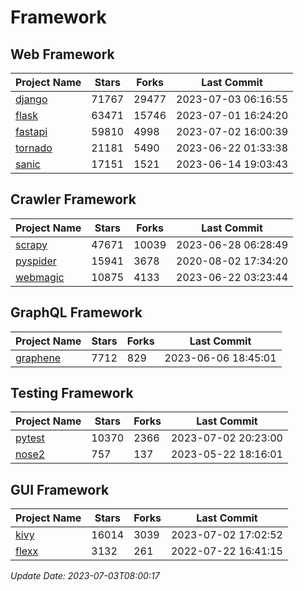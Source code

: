 # Framework

## Web Framework
| Project Name | Stars | Forks | Last Commit |
| ------------ | ----- | ----- | ----------- |
| [django](https://github.com/django/django) | 71767 | 29477 | 2023-07-03 06:16:55 |
| [flask](https://github.com/pallets/flask) | 63471 | 15746 | 2023-07-01 16:24:20 |
| [fastapi](https://github.com/tiangolo/fastapi) | 59810 | 4998 | 2023-07-02 16:00:39 |
| [tornado](https://github.com/tornadoweb/tornado) | 21181 | 5490 | 2023-06-22 01:33:38 |
| [sanic](https://github.com/sanic-org/sanic) | 17151 | 1521 | 2023-06-14 19:03:43 |

## Crawler Framework
| Project Name | Stars | Forks | Last Commit |
| ------------ | ----- | ----- | ----------- |
| [scrapy](https://github.com/scrapy/scrapy) | 47671 | 10039 | 2023-06-28 06:28:49 |
| [pyspider](https://github.com/binux/pyspider) | 15941 | 3678 | 2020-08-02 17:34:20 |
| [webmagic](https://github.com/code4craft/webmagic) | 10875 | 4133 | 2023-06-22 03:23:44 |

## GraphQL Framework
| Project Name | Stars | Forks | Last Commit |
| ------------ | ----- | ----- | ----------- |
| [graphene](https://github.com/graphql-python/graphene) | 7712 | 829 | 2023-06-06 18:45:01 |

## Testing Framework
| Project Name | Stars | Forks | Last Commit |
| ------------ | ----- | ----- | ----------- |
| [pytest](https://github.com/pytest-dev/pytest) | 10370 | 2366 | 2023-07-02 20:23:00 |
| [nose2](https://github.com/nose-devs/nose2) | 757 | 137 | 2023-05-22 18:16:01 |

## GUI Framework
| Project Name | Stars | Forks | Last Commit |
| ------------ | ----- | ----- | ----------- |
| [kivy](https://github.com/kivy/kivy) | 16014 | 3039 | 2023-07-02 17:02:52 |
| [flexx](https://github.com/flexxui/flexx) | 3132 | 261 | 2022-07-22 16:41:15 |

*Update Date: 2023-07-03T08:00:17*
